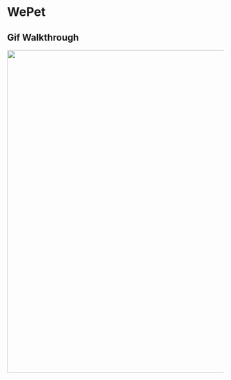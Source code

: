 # WePet

## Gif Walkthrough


<p>
  <img src="https://github.com/LinxinJiang/WePet/blob/main/WePets.gif" width="750">
</p>
